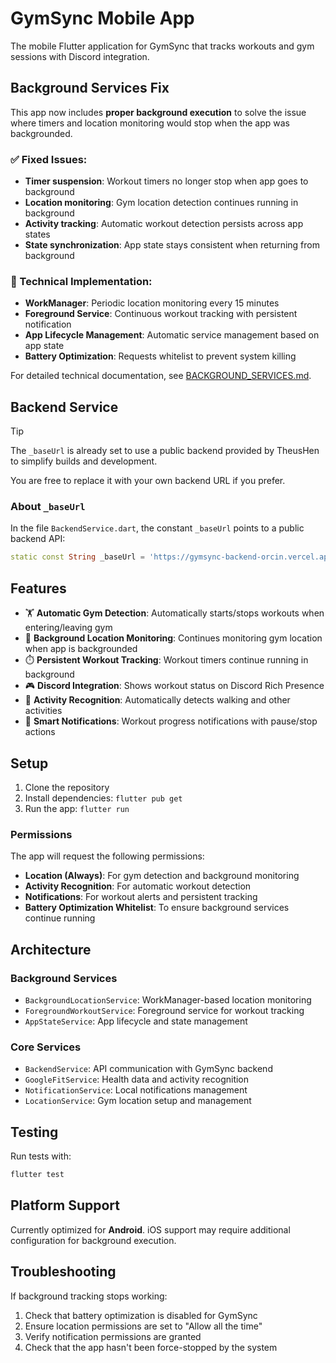 # GymSync Mobile App

The mobile Flutter application for GymSync that tracks workouts and gym sessions with Discord integration.

## Background Services Fix

This app now includes **proper background execution** to solve the issue where timers and location monitoring would stop when the app was backgrounded.

### ✅ Fixed Issues:
- **Timer suspension**: Workout timers no longer stop when app goes to background
- **Location monitoring**: Gym location detection continues running in background  
- **Activity tracking**: Automatic workout detection persists across app states
- **State synchronization**: App state stays consistent when returning from background

### 🔧 Technical Implementation:
- **WorkManager**: Periodic location monitoring every 15 minutes
- **Foreground Service**: Continuous workout tracking with persistent notification
- **App Lifecycle Management**: Automatic service management based on app state
- **Battery Optimization**: Requests whitelist to prevent system killing

For detailed technical documentation, see [BACKGROUND_SERVICES.md](BACKGROUND_SERVICES.md).

## Backend Service

> [!TIP]  
> The `_baseUrl` is already set to use a public backend provided by TheusHen to simplify builds and development.  
>  
> You are free to replace it with your own backend URL if you prefer.

### About `_baseUrl`

In the file `BackendService.dart`, the constant `_baseUrl` points to a public backend API:

```dart
static const String _baseUrl = 'https://gymsync-backend-orcin.vercel.app/api/v1/status';
```

## Features

- 🏋️ **Automatic Gym Detection**: Automatically starts/stops workouts when entering/leaving gym
- 📍 **Background Location Monitoring**: Continues monitoring gym location when app is backgrounded
- ⏱️ **Persistent Workout Tracking**: Workout timers continue running in background
- 🎮 **Discord Integration**: Shows workout status on Discord Rich Presence
- 📱 **Activity Recognition**: Automatically detects walking and other activities
- 🔔 **Smart Notifications**: Workout progress notifications with pause/stop actions

## Setup

1. Clone the repository
2. Install dependencies: `flutter pub get`
3. Run the app: `flutter run`

### Permissions

The app will request the following permissions:
- **Location (Always)**: For gym detection and background monitoring
- **Activity Recognition**: For automatic workout detection
- **Notifications**: For workout alerts and persistent tracking
- **Battery Optimization Whitelist**: To ensure background services continue running

## Architecture

### Background Services
- `BackgroundLocationService`: WorkManager-based location monitoring
- `ForegroundWorkoutService`: Foreground service for workout tracking
- `AppStateService`: App lifecycle and state management

### Core Services  
- `BackendService`: API communication with GymSync backend
- `GoogleFitService`: Health data and activity recognition
- `NotificationService`: Local notifications management
- `LocationService`: Gym location setup and management

## Testing

Run tests with:
```bash
flutter test
```

## Platform Support

Currently optimized for **Android**. iOS support may require additional configuration for background execution.

## Troubleshooting

If background tracking stops working:
1. Check that battery optimization is disabled for GymSync
2. Ensure location permissions are set to "Allow all the time"
3. Verify notification permissions are granted
4. Check that the app hasn't been force-stopped by the system
